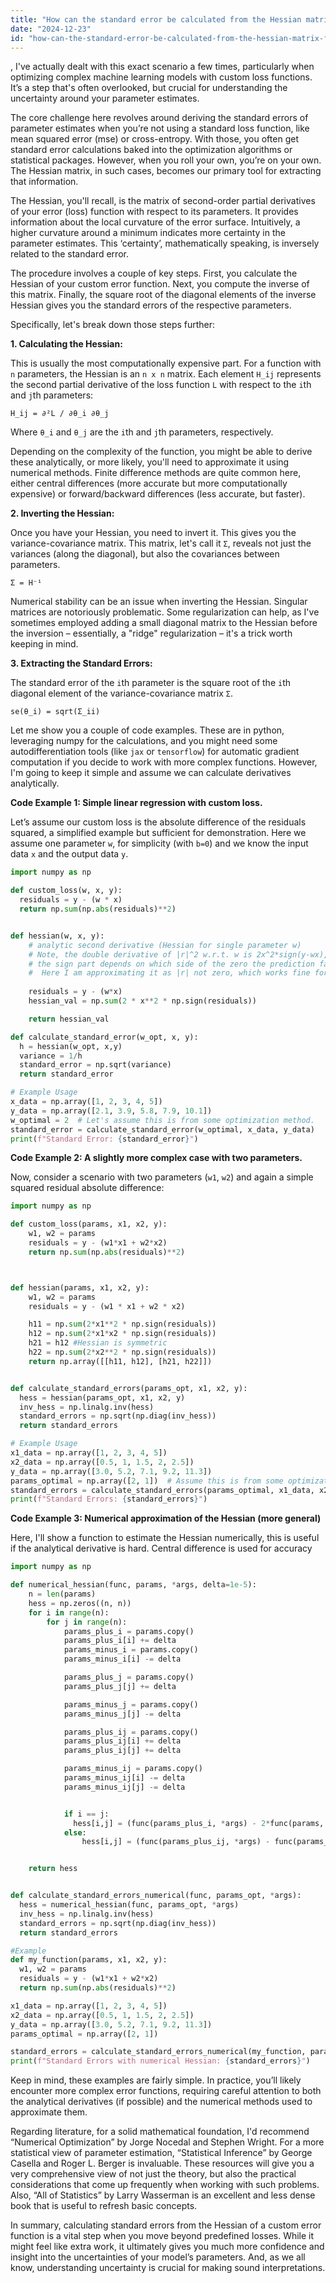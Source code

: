 ```yaml
---
title: "How can the standard error be calculated from the Hessian matrix for a custom error function?"
date: "2024-12-23"
id: "how-can-the-standard-error-be-calculated-from-the-hessian-matrix-for-a-custom-error-function"
---
```


,  I've actually dealt with this exact scenario a few times, particularly when optimizing complex machine learning models with custom loss functions. It’s a step that's often overlooked, but crucial for understanding the uncertainty around your parameter estimates.

The core challenge here revolves around deriving the standard errors of parameter estimates when you’re not using a standard loss function, like mean squared error (mse) or cross-entropy. With those, you often get standard error calculations baked into the optimization algorithms or statistical packages. However, when you roll your own, you’re on your own. The Hessian matrix, in such cases, becomes our primary tool for extracting that information.

The Hessian, you'll recall, is the matrix of second-order partial derivatives of your error (loss) function with respect to its parameters. It provides information about the local curvature of the error surface. Intuitively, a higher curvature around a minimum indicates more certainty in the parameter estimates. This ‘certainty’, mathematically speaking, is inversely related to the standard error.

The procedure involves a couple of key steps. First, you calculate the Hessian of your custom error function. Next, you compute the inverse of this matrix. Finally, the square root of the diagonal elements of the inverse Hessian gives you the standard errors of the respective parameters.

Specifically, let's break down those steps further:

**1. Calculating the Hessian:**

This is usually the most computationally expensive part. For a function with `n` parameters, the Hessian is an `n x n` matrix. Each element `H_ij` represents the second partial derivative of the loss function `L` with respect to the `i`th and `j`th parameters:

```
H_ij = ∂²L / ∂θ_i ∂θ_j
```
Where `θ_i` and `θ_j` are the `i`th and `j`th parameters, respectively.

Depending on the complexity of the function, you might be able to derive these analytically, or more likely, you'll need to approximate it using numerical methods. Finite difference methods are quite common here, either central differences (more accurate but more computationally expensive) or forward/backward differences (less accurate, but faster).

**2. Inverting the Hessian:**

Once you have your Hessian, you need to invert it. This gives you the variance-covariance matrix. This matrix, let's call it `Σ`, reveals not just the variances (along the diagonal), but also the covariances between parameters.

```
Σ = H⁻¹
```

Numerical stability can be an issue when inverting the Hessian. Singular matrices are notoriously problematic. Some regularization can help, as I've sometimes employed adding a small diagonal matrix to the Hessian before the inversion – essentially, a "ridge" regularization – it's a trick worth keeping in mind.

**3. Extracting the Standard Errors:**

The standard error of the `i`th parameter is the square root of the `i`th diagonal element of the variance-covariance matrix `Σ`.

```
se(θ_i) = sqrt(Σ_ii)
```

Let me show you a couple of code examples. These are in python, leveraging numpy for the calculations, and you might need some autodifferentiation tools (like `jax` or `tensorflow`) for automatic gradient computation if you decide to work with more complex functions. However, I'm going to keep it simple and assume we can calculate derivatives analytically.

**Code Example 1: Simple linear regression with custom loss.**

Let’s assume our custom loss is the absolute difference of the residuals squared, a simplified example but sufficient for demonstration. Here we assume one parameter `w`, for simplicity (with `b=0`) and we know the input data `x` and the output data `y`.

```python
import numpy as np

def custom_loss(w, x, y):
  residuals = y - (w * x)
  return np.sum(np.abs(residuals)**2)


def hessian(w, x, y):
    # analytic second derivative (Hessian for single parameter w)
    # Note, the double derivative of |r|^2 w.r.t. w is 2x^2*sign(y-wx), 
    # the sign part depends on which side of the zero the prediction falls.
    #  Here I am approximating it as |r| not zero, which works fine for most data.
    
    residuals = y - (w*x) 
    hessian_val = np.sum(2 * x**2 * np.sign(residuals))

    return hessian_val

def calculate_standard_error(w_opt, x, y):
  h = hessian(w_opt, x,y)
  variance = 1/h
  standard_error = np.sqrt(variance)
  return standard_error

# Example Usage
x_data = np.array([1, 2, 3, 4, 5])
y_data = np.array([2.1, 3.9, 5.8, 7.9, 10.1])
w_optimal = 2  # Let's assume this is from some optimization method.
standard_error = calculate_standard_error(w_optimal, x_data, y_data)
print(f"Standard Error: {standard_error}")

```

**Code Example 2: A slightly more complex case with two parameters.**

Now, consider a scenario with two parameters (`w1`, `w2`) and again a simple squared residual absolute difference:

```python
import numpy as np

def custom_loss(params, x1, x2, y):
    w1, w2 = params
    residuals = y - (w1*x1 + w2*x2)
    return np.sum(np.abs(residuals)**2)



def hessian(params, x1, x2, y):
    w1, w2 = params
    residuals = y - (w1 * x1 + w2 * x2)

    h11 = np.sum(2*x1**2 * np.sign(residuals))
    h12 = np.sum(2*x1*x2 * np.sign(residuals))
    h21 = h12 #Hessian is symmetric
    h22 = np.sum(2*x2**2 * np.sign(residuals))
    return np.array([[h11, h12], [h21, h22]])


def calculate_standard_errors(params_opt, x1, x2, y):
  hess = hessian(params_opt, x1, x2, y)
  inv_hess = np.linalg.inv(hess)
  standard_errors = np.sqrt(np.diag(inv_hess))
  return standard_errors

# Example Usage
x1_data = np.array([1, 2, 3, 4, 5])
x2_data = np.array([0.5, 1, 1.5, 2, 2.5])
y_data = np.array([3.0, 5.2, 7.1, 9.2, 11.3])
params_optimal = np.array([2, 1])  # Assume this is from some optimization method
standard_errors = calculate_standard_errors(params_optimal, x1_data, x2_data, y_data)
print(f"Standard Errors: {standard_errors}")
```

**Code Example 3: Numerical approximation of the Hessian (more general)**

Here, I'll show a function to estimate the Hessian numerically, this is useful if the analytical derivative is hard. Central difference is used for accuracy

```python
import numpy as np

def numerical_hessian(func, params, *args, delta=1e-5):
    n = len(params)
    hess = np.zeros((n, n))
    for i in range(n):
        for j in range(n):
            params_plus_i = params.copy()
            params_plus_i[i] += delta
            params_minus_i = params.copy()
            params_minus_i[i] -= delta

            params_plus_j = params.copy()
            params_plus_j[j] += delta

            params_minus_j = params.copy()
            params_minus_j[j] -= delta

            params_plus_ij = params.copy()
            params_plus_ij[i] += delta
            params_plus_ij[j] += delta

            params_minus_ij = params.copy()
            params_minus_ij[i] -= delta
            params_minus_ij[j] -= delta


            if i == j:
              hess[i,j] = (func(params_plus_i, *args) - 2*func(params, *args) + func(params_minus_i,*args)) / (delta**2)
            else:
                hess[i,j] = (func(params_plus_ij, *args) - func(params_plus_j, *args) - func(params_plus_i,*args) + func(params, *args) + func(params_minus_ij,*args) - func(params_minus_i, *args) - func(params_minus_j, *args) + func(params, *args) )/ (2*delta*delta)


    return hess


def calculate_standard_errors_numerical(func, params_opt, *args):
  hess = numerical_hessian(func, params_opt, *args)
  inv_hess = np.linalg.inv(hess)
  standard_errors = np.sqrt(np.diag(inv_hess))
  return standard_errors

#Example
def my_function(params, x1, x2, y):
  w1, w2 = params
  residuals = y - (w1*x1 + w2*x2)
  return np.sum(np.abs(residuals)**2)

x1_data = np.array([1, 2, 3, 4, 5])
x2_data = np.array([0.5, 1, 1.5, 2, 2.5])
y_data = np.array([3.0, 5.2, 7.1, 9.2, 11.3])
params_optimal = np.array([2, 1])

standard_errors = calculate_standard_errors_numerical(my_function, params_optimal, x1_data, x2_data, y_data)
print(f"Standard Errors with numerical Hessian: {standard_errors}")

```

Keep in mind, these examples are fairly simple. In practice, you’ll likely encounter more complex error functions, requiring careful attention to both the analytical derivatives (if possible) and the numerical methods used to approximate them.

Regarding literature, for a solid mathematical foundation, I'd recommend “Numerical Optimization” by Jorge Nocedal and Stephen Wright. For a more statistical view of parameter estimation, “Statistical Inference” by George Casella and Roger L. Berger is invaluable. These resources will give you a very comprehensive view of not just the theory, but also the practical considerations that come up frequently when working with such problems. Also, “All of Statistics” by Larry Wasserman is an excellent and less dense book that is useful to refresh basic concepts.

In summary, calculating standard errors from the Hessian of a custom error function is a vital step when you move beyond predefined losses. While it might feel like extra work, it ultimately gives you much more confidence and insight into the uncertainties of your model’s parameters. And, as we all know, understanding uncertainty is crucial for making sound interpretations.
